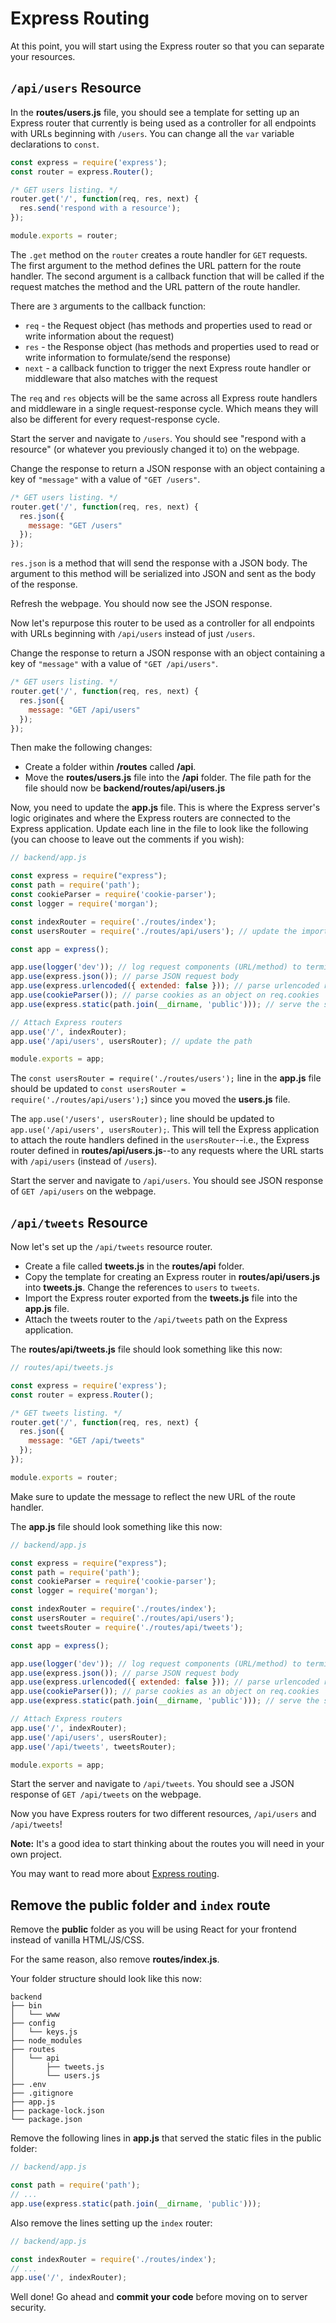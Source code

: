 # Express Routing

At this point, you will start using the Express router so that you can separate
your resources.

## `/api/users` Resource

In the __routes/users.js__ file, you should see a template for setting up an
Express router that currently is being used as a controller for all endpoints
with URLs beginning with `/users`. You can change all the `var` variable
declarations to `const`.

```js
const express = require('express');
const router = express.Router();

/* GET users listing. */
router.get('/', function(req, res, next) {
  res.send('respond with a resource');
});

module.exports = router;
```

The `.get` method on the `router` creates a route handler for `GET` requests.
The first argument to the method defines the URL pattern for the route handler.
The second argument is a callback function that will be called if the request
matches the method and the URL pattern of the route handler.

There are `3` arguments to the callback function:

* `req` - the Request object (has methods and properties used to read or write
  information about the request)
* `res` - the Response object (has methods and properties used to read or write
  information to formulate/send the response)
* `next` - a callback function to trigger the next Express route handler or
  middleware that also matches with the request

The `req` and `res` objects will be the same across all Express route handlers
and middleware in a single request-response cycle. Which means they will also be
different for every request-response cycle.

Start the server and navigate to `/users`. You should see "respond with a
resource" (or whatever you previously changed it to) on the webpage.

Change the response to return a JSON response with an object containing a key of
`"message"` with a value of `"GET /users"`.

```js
/* GET users listing. */
router.get('/', function(req, res, next) {
  res.json({
    message: "GET /users"
  });
});
```

`res.json` is a method that will send the response with a JSON body. The
argument to this method will be serialized into JSON and sent as the body of the
response.

Refresh the webpage. You should now see the JSON response.

Now let's repurpose this router to be used as a controller for all endpoints
with URLs beginning with `/api/users` instead of just `/users`.

Change the response to return a JSON response with an object containing a key of
`"message"` with a value of `"GET /api/users"`.

```js
/* GET users listing. */
router.get('/', function(req, res, next) {
  res.json({
    message: "GET /api/users"
  });
});
```

Then make the following changes:

* Create a folder within __/routes__ called __/api__.
* Move the __routes/users.js__ file into the __/api__ folder. The file path for
  the file should now be __backend/routes/api/users.js__

Now, you need to update the __app.js__ file. This is where the Express
server's logic originates and where the Express routers are connected to the
Express application. Update each line in the file to look like the following
(you can choose to leave out the comments if you wish):

```js
// backend/app.js

const express = require("express");
const path = require('path');
const cookieParser = require('cookie-parser');
const logger = require('morgan');

const indexRouter = require('./routes/index');
const usersRouter = require('./routes/api/users'); // update the import file path

const app = express();

app.use(logger('dev')); // log request components (URL/method) to terminal
app.use(express.json()); // parse JSON request body
app.use(express.urlencoded({ extended: false })); // parse urlencoded request body
app.use(cookieParser()); // parse cookies as an object on req.cookies
app.use(express.static(path.join(__dirname, 'public'))); // serve the static files in the public folder

// Attach Express routers
app.use('/', indexRouter);
app.use('/api/users', usersRouter); // update the path

module.exports = app;
```

The `const usersRouter = require('./routes/users');` line in the __app.js__ file
should be updated to `const usersRouter = require('./routes/api/users');`) since
you moved the __users.js__ file.

The `app.use('/users', usersRouter);` line should be updated to
`app.use('/api/users', usersRouter);`. This will tell the Express application to
attach the route handlers defined in the `usersRouter`--i.e., the Express router
defined in __routes/api/users.js__--to any requests where the URL starts with
`/api/users` (instead of `/users`).

Start the server and navigate to `/api/users`. You should see JSON response of
`GET /api/users` on the webpage.

## `/api/tweets` Resource

Now let's set up the `/api/tweets` resource router.

* Create a file called __tweets.js__ in the __routes/api__ folder.
* Copy the template for creating an Express router in __routes/api/users.js__
  into __tweets.js__. Change the references to `users` to `tweets`.
* Import the Express router exported from the __tweets.js__ file into the
  __app.js__ file.
* Attach the tweets router to the `/api/tweets` path on the Express application.

The __routes/api/tweets.js__ file should look something like this now:

```js
// routes/api/tweets.js

const express = require('express');
const router = express.Router();

/* GET tweets listing. */
router.get('/', function(req, res, next) {
  res.json({
    message: "GET /api/tweets"
  });
});

module.exports = router;
```

Make sure to update the message to reflect the new URL of the route handler.

The __app.js__ file should look something like this now:

```js
// backend/app.js

const express = require("express");
const path = require('path');
const cookieParser = require('cookie-parser');
const logger = require('morgan');

const indexRouter = require('./routes/index');
const usersRouter = require('./routes/api/users');
const tweetsRouter = require('./routes/api/tweets');

const app = express();

app.use(logger('dev')); // log request components (URL/method) to terminal
app.use(express.json()); // parse JSON request body
app.use(express.urlencoded({ extended: false })); // parse urlencoded request body
app.use(cookieParser()); // parse cookies as an object on req.cookies
app.use(express.static(path.join(__dirname, 'public'))); // serve the static files in the public folder

// Attach Express routers
app.use('/', indexRouter);
app.use('/api/users', usersRouter);
app.use('/api/tweets', tweetsRouter);

module.exports = app;
```

Start the server and navigate to `/api/tweets`. You should see a JSON response
of `GET /api/tweets` on the webpage.

Now you have Express routers for two different resources, `/api/users` and
`/api/tweets`!

**Note:** It's a good idea to start thinking about the routes you will need in
your own project.

You may want to read more about [Express routing].

## Remove the __public__ folder and `index` route

Remove the __public__ folder as you will be using React for your frontend
instead of vanilla HTML/JS/CSS.

For the same reason, also remove __routes/index.js__.

Your folder structure should look like this now:

```plaintext
backend
├── bin
│   └── www
├── config
│   └── keys.js
├── node_modules
├── routes
│   └── api
│       ├── tweets.js
│       └── users.js
├── .env
├── .gitignore
├── app.js
├── package-lock.json
└── package.json
```

Remove the following lines in __app.js__ that served the static files in
the public folder:

```js
// backend/app.js

const path = require('path');
// ...
app.use(express.static(path.join(__dirname, 'public')));
```

Also remove the lines setting up the `index` router:

```js
// backend/app.js

const indexRouter = require('./routes/index');
// ...
app.use('/', indexRouter);
```

Well done! Go ahead and **commit your code** before moving on to server
security.

[Express routing]: https://expressjs.com/en/guide/routing.html
[body parser]: https://www.npmjs.com/package/body-parser